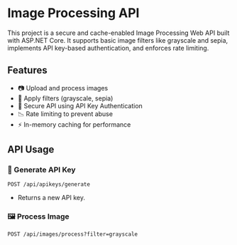 
# Image Processing API

This project is a secure and cache-enabled Image Processing Web API built with ASP.NET Core. It supports basic image filters like grayscale and sepia, implements API key-based authentication, and enforces rate limiting.

## Features

- 📷 Upload and process images
- 🎨 Apply filters (grayscale, sepia)
- 🔐 Secure API using API Key Authentication
- 📉 Rate limiting to prevent abuse
- ⚡ In-memory caching for performance


## API Usage

### 🔑 Generate API Key

`POST /api/apikeys/generate`

- Returns a new API key.

### 🖼️ Process Image

`POST /api/images/process?filter=grayscale`

